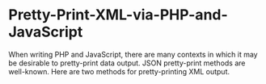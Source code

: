 # Pretty-Print-XML-via-PHP-and-JavaScript
When writing PHP and JavaScript, there are many contexts in which it may be desirable to pretty-print data output. JSON pretty-print methods are well-known. Here are two methods for pretty-printing XML output.

